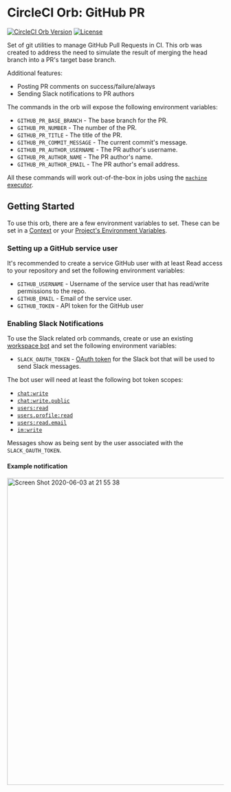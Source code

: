 # CircleCI Orb: GitHub PR

[![CircleCI Orb Version](https://img.shields.io/badge/endpoint.svg?url=https://badges.circleci.io/orb/narrativescience/ghpr)](https://circleci.com/orbs/registry/orb/narrativescience/ghpr)
[![License](https://img.shields.io/badge/License-BSD%203--Clause-blue.svg)](https://opensource.org/licenses/BSD-3-Clause)

Set of git utilities to manage GitHub Pull Requests in CI. This orb was created to address the need to simulate the result of merging the head branch into a PR's target base branch.

Additional features:

- Posting PR comments on success/failure/always
- Sending Slack notifications to PR authors

The commands in the orb will expose the following environment variables:

- `GITHUB_PR_BASE_BRANCH` - The base branch for the PR.
- `GITHUB_PR_NUMBER` - The number of the PR.
- `GITHUB_PR_TITLE` - The title of the PR.
- `GITHUB_PR_COMMIT_MESSAGE` - The current commit's message.
- `GITHUB_PR_AUTHOR_USERNAME` - The PR author's username.
- `GITHUB_PR_AUTHOR_NAME` - The PR author's name.
- `GITHUB_PR_AUTHOR_EMAIL` - The PR author's email address.

All these commands will work out-of-the-box in jobs using the
[`machine` executor](https://circleci.com/docs/2.0/executor-types/#using-machine).

## Getting Started

To use this orb, there are a few environment variables to set.
These can be set in a [Context](https://circleci.com/docs/2.0/contexts/)
or your [Project's Environment Variables](https://circleci.com/docs/2.0/env-vars/#setting-an-environment-variable-in-a-project).

### Setting up a GitHub service user

It's recommended to create a service GitHub user with at least Read access to your
repository and set the following environment variables:

- `GITHUB_USERNAME` - Username of the service user that has read/write permissions to the repo.
- `GITHUB_EMAIL` - Email of the service user.
- `GITHUB_TOKEN` - API token for the GitHub user

### Enabling Slack Notifications

To use the Slack related orb commands, create or use an existing
[workspace bot](https://slack.com/help/articles/115005265703-Create-a-bot-for-your-workspace)
and set the following environment variables:

- `SLACK_OAUTH_TOKEN` - [OAuth token](https://api.slack.com/docs/token-types#bot) for the Slack
  bot that will be used to send Slack messages.

The bot user will need at least the following bot token scopes:

- [`chat:write`](https://api.slack.com/scopes/chat:write)
- [`chat:write.public`](https://api.slack.com/scopes/chat:write.public)
- [`users:read`](https://api.slack.com/scopes/users:read)
- [`users.profile:read`](https://api.slack.com/scopes/users.profile:read)
- [`users:read.email`](https://api.slack.com/scopes/users:read.email)
- [`im:write`](https://api.slack.com/scopes/im:write)

Messages show as being sent by the user associated with the `SLACK_OAUTH_TOKEN`.

#### Example notification

<img width="714" alt="Screen Shot 2020-06-03 at 21 55 38" src="https://user-images.githubusercontent.com/29710511/83716664-29337f00-a5f6-11ea-988f-898093d2ae90.png">
